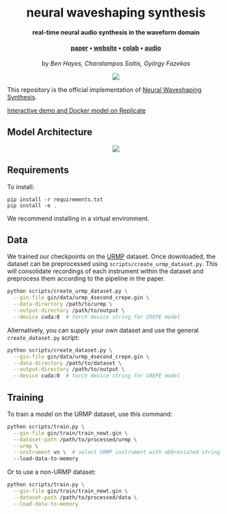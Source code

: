 <h1 align="center">neural waveshaping synthesis</h1>
<h4 align="center">real-time neural audio synthesis in the waveform domain</h4>
<div align="center">
<h4>
    <a href="https://benhayes.net/assets/pdf/nws_arxiv.pdf" target="_blank">paper</a> •
        <a href="https://benhayes.net/projects/nws/" target="_blank">website</a> •
        <a href="https://colab.research.google.com/github/ben-hayes/neural-waveshaping-synthesis/blob/main/colab/NEWT_Timbre_Transfer.ipynb" target="_blank">colab</a> •
        <a href="https://benhayes.net/projects/nws/#audio-examples">audio</a>
    </h4>
    <p>
    by <em>Ben Hayes, Charalampos Saitis, György Fazekas</em>
    </p>
</div>
<p align="center"><img src="https://benhayes.net/assets/img/newt_shapers.png" /></p>

This repository is the official implementation of [Neural Waveshaping Synthesis](https://benhayes.net/projects/nws/).

[Interactive demo and Docker model on Replicate](https://replicate.ai/ben-hayes/neural-waveshaping-synthesis)

## Model Architecture

<p align="center"><img src="https://benhayes.net/assets/img/nws.png" /></p>

## Requirements

To install:

```setup
pip install -r requirements.txt
pip install -e .
```

We recommend installing in a virtual environment.

## Data

We trained our checkpoints on the [URMP](http://www2.ece.rochester.edu/projects/air/projects/URMP.html) dataset.
Once downloaded, the dataset can be preprocessed using `scripts/create_urmp_dataset.py`.
This will consolidate recordings of each instrument within the dataset and preprocess them according to the pipeline in the paper.

```bash
python scripts/create_urmp_dataset.py \
  --gin-file gin/data/urmp_4second_crepe.gin \
  --data-directory /path/to/urmp \
  --output-directory /path/to/output \
  --device cuda:0  # torch device string for CREPE model
```

Alternatively, you can supply your own dataset and use the general `create_dataset.py` script:

```bash
python scripts/create_dataset.py \
  --gin-file gin/data/urmp_4second_crepe.gin \
  --data-directory /path/to/dataset \
  --output-directory /path/to/output \
  --device cuda:0  # torch device string for CREPE model
```

## Training

To train a model on the URMP dataset, use this command:

```bash
python scripts/train.py \
  --gin-file gin/train/train_newt.gin \
  --dataset-path /path/to/processed/urmp \
  --urmp \
  --instrument vn \  # select URMP instrument with abbreviated string
  --load-data-to-memory
```

Or to use a non-URMP dataset:
```bash
python scripts/train.py \
  --gin-file gin/train/train_newt.gin \
  --dataset-path /path/to/processed/data \
  --load-data-to-memory
```
